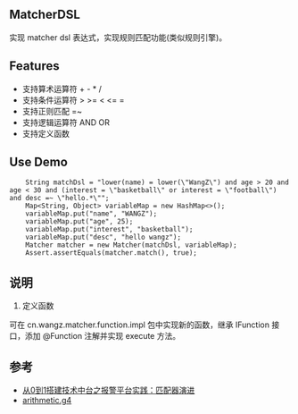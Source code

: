 ## MatcherDSL

实现 matcher dsl 表达式，实现规则匹配功能(类似规则引擎)。

## Features

+ 支持算术运算符 + - * /
+ 支持条件运算符 > >= < <= =
+ 支持正则匹配 =~
+ 支持逻辑运算符 AND OR
+ 支持定义函数

## Use Demo

```
    String matchDsl = "lower(name) = lower(\"WangZ\") and age > 20 and age < 30 and (interest = \"basketball\" or interest = \"football\") and desc =~ \"hello.*\"";
    Map<String, Object> variableMap = new HashMap<>();
    variableMap.put("name", "WANGZ");
    variableMap.put("age", 25);
    variableMap.put("interest", "basketball");
    variableMap.put("desc", "hello wangz");
    Matcher matcher = new Matcher(matchDsl, variableMap);
    Assert.assertEquals(matcher.match(), true);
```

## 说明

1. 定义函数

可在 cn.wangz.matcher.function.impl 包中实现新的函数，继承 IFunction 接口，添加 @Function 注解并实现 execute 方法。

## 参考

+ [从0到1搭建技术中台之报警平台实践：匹配器演进](https://www.infoq.cn/article/HzCDvxc0dc5F5clozoeT)
+ [arithmetic.g4](https://github.com/antlr/grammars-v4/blob/master/arithmetic/arithmetic.g4)